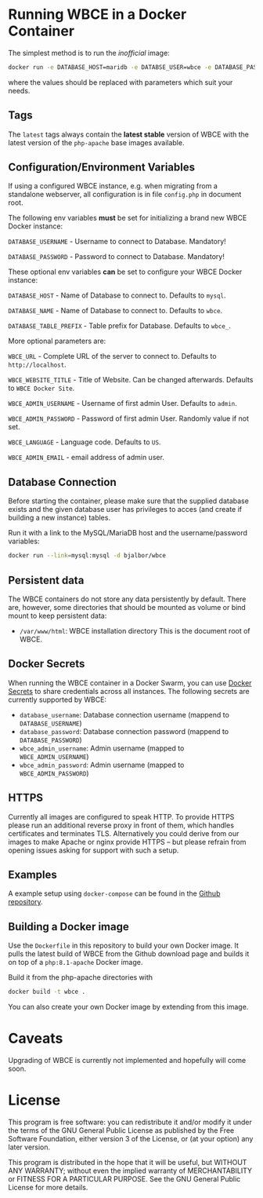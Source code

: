 # Running WBCE in a Docker Container

The simplest method is to run the *inofficial* image:

```sh
docker run -e DATABASE_HOST=maridb -e DATABSE_USER=wbce -e DATABASE_PASSWORD=secret-dbpassword -p 8000:80 -d bjalbor/wbce
```

where the values should be replaced with parameters which suit your needs.

## Tags

The `latest` tags always contain the **latest stable** version of WBCE with the latest version of the `php-apache` base images available. 

## Configuration/Environment Variables

If using a configured WBCE instance, e.g. when migrating from a standalone webserver, all configuration is in file `config.php` in document root.

The following env variables **must** be set for initializing a brand new WBCE Docker instance:

`DATABASE_USERNAME` - Username to connect to Database. Mandatory!

`DATABASE_PASSWORD` - Password to connect to Database. Mandatory!

These optional env variables **can** be set to configure your WBCE Docker instance:

`DATABASE_HOST` - Name of Database to connect to. Defaults to `mysql`.

`DATABASE_NAME` - Name of Database to connect to. Defaults to `wbce`.

`DATABASE_TABLE_PREFIX` - Table prefix for Database. Defaults to `wbce_`.

More optional parameters are:

`WBCE_URL` - Complete URL of the server to connect to. Defaults to `http://localhost`.

`WBCE_WEBSITE_TITLE` - Title of Website. Can be changed afterwards. Defaults to `WBCE Docker Site`.

`WBCE_ADMIN_USERNAME` - Username of first admin User. Defaults to `admin`.

`WBCE_ADMIN_PASSWORD` - Password of first admin User. Randomly value if not set.

`WBCE_LANGUAGE` - Language code. Defaults to `US`.

`WBCE_ADMIN_EMAIL` - email address of admin user.

## Database Connection

Before starting the container, please make sure that the supplied database exists and the given database user has privileges to acces (and create if building a new instance) tables.

Run it with a link to the MySQL/MariaDB host and the username/password variables:

```sh
docker run --link=mysql:mysql -d bjalbor/wbce
```

## Persistent data

The WBCE containers do not store any data persistently by default. There are, however,
some directories that should be mounted as volume or bind mount to keep persistent data:

* `/var/www/html`: WBCE installation directory
  This is the document root of WBCE. 

## Docker Secrets

When running the WBCE container in a Docker Swarm, you can use [Docker Secrets](https://docs.docker.com/engine/swarm/secrets/)
to share credentials across all instances. The following secrets are currently supported by WBCE:

* `database_username`: Database connection username (mappend to `DATABASE_USERNAME`)
* `database_password`: Database connection password (mappend to `DATABASE_PASSWORD`)
* `wbce_admin_username`: Admin username (mapped to `WBCE_ADMIN_USERNAME`)
* `wbce_admin_password`: Admin username (mapped to `WBCE_ADMIN_PASSWORD`)

## HTTPS

Currently all images are configured to speak HTTP. To provide HTTPS please run an additional reverse proxy in front of them, which handles certificates and terminates TLS. Alternatively you could derive from our images to make Apache or nginx provide HTTPS – but please refrain from opening issues asking for support with such a setup.


## Examples

A example setup using `docker-compose` can be found in the [Github repository](https://github.com/bjalbor/wbce-docker/tree/master/examples).

## Building a Docker image

Use the `Dockerfile` in this repository to build your own Docker image.
It pulls the latest build of WBCE from the Github download page and builds it on top of a `php:8.1-apache` Docker image.

Build it from the php-apache directories with

```sh
docker build -t wbce .
```

You can also create your own Docker image by extending from this image.

# Caveats

Upgrading of WBCE is currently not implemented and hopefully will come soon.

# License

This program is free software: you can redistribute it and/or modify it under the terms
of the GNU General Public License as published by the Free Software Foundation, either
version 3 of the License, or (at your option) any later version.

This program is distributed in the hope that it will be useful, but WITHOUT ANY WARRANTY;
without even the implied warranty of MERCHANTABILITY or FITNESS FOR A PARTICULAR PURPOSE.
See the GNU General Public License for more details.
